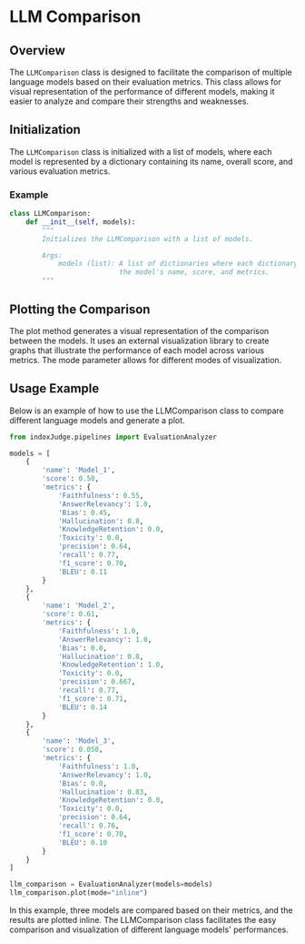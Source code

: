 # LLM Comparison

## Overview

The `LLMComparison` class is designed to facilitate the comparison of multiple language models based on their evaluation metrics. This class allows for visual representation of the performance of different models, making it easier to analyze and compare their strengths and weaknesses.

## Initialization

The `LLMComparison` class is initialized with a list of models, where each model is represented by a dictionary containing its name, overall score, and various evaluation metrics.

### Example

```python
class LLMComparison:
    def __init__(self, models):
        """
        Initializes the LLMComparison with a list of models.

        Args:
            models (list): A list of dictionaries where each dictionary contains
                           the model's name, score, and metrics.
        """
```

## Plotting the Comparison

The plot method generates a visual representation of the comparison between the models. It uses an external visualization library to create graphs that illustrate the performance of each model across various metrics. The mode parameter allows for different modes of visualization.

## Usage Example

Below is an example of how to use the LLMComparison class to compare different language models and generate a plot.

```python
from indoxJudge.pipelines import EvaluationAnalyzer

models = [
    {
        'name': 'Model_1',
        'score': 0.50,
        'metrics': {
            'Faithfulness': 0.55,
            'AnswerRelevancy': 1.0,
            'Bias': 0.45,
            'Hallucination': 0.8,
            'KnowledgeRetention': 0.0,
            'Toxicity': 0.0,
            'precision': 0.64,
            'recall': 0.77,
            'f1_score': 0.70,
            'BLEU': 0.11
        }
    },
    {
        'name': 'Model_2',
        'score': 0.61,
        'metrics': {
            'Faithfulness': 1.0,
            'AnswerRelevancy': 1.0,
            'Bias': 0.0,
            'Hallucination': 0.8,
            'KnowledgeRetention': 1.0,
            'Toxicity': 0.0,
            'precision': 0.667,
            'recall': 0.77,
            'f1_score': 0.71,
            'BLEU': 0.14
        }
    },
    {
        'name': 'Model_3',
        'score': 0.050,
        'metrics': {
            'Faithfulness': 1.0,
            'AnswerRelevancy': 1.0,
            'Bias': 0.0,
            'Hallucination': 0.83,
            'KnowledgeRetention': 0.0,
            'Toxicity': 0.0,
            'precision': 0.64,
            'recall': 0.76,
            'f1_score': 0.70,
            'BLEU': 0.10
        }
    }
]

llm_comparison = EvaluationAnalyzer(models=models)
llm_comparison.plot(mode="inline")
```

In this example, three models are compared based on their metrics, and the results are plotted inline. The LLMComparison class facilitates the easy comparison and visualization of different language models' performances.
